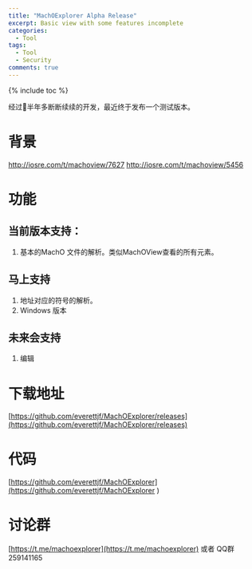 ```yaml
---
title: "MachOExplorer Alpha Release"
excerpt: Basic view with some features incomplete
categories:
  - Tool
tags:
  - Tool
  - Security
comments: true
---
```


{% include toc %}



经过半年多断断续续的开发，最近终于发布一个测试版本。


# 背景

http://iosre.com/t/machoview/7627
http://iosre.com/t/machoview/5456

# 功能

## 当前版本支持：

1. 基本的MachO 文件的解析。类似MachOView查看的所有元素。

## 马上支持

1. 地址对应的符号的解析。
2. Windows 版本

## 未来会支持

1. 编辑


# 下载地址

[https://github.com/everettjf/MachOExplorer/releases](https://github.com/everettjf/MachOExplorer/releases)

# 代码

[https://github.com/everettjf/MachOExplorer](https://github.com/everettjf/MachOExplorer
)

# 讨论群

[https://t.me/machoexplorer](https://t.me/machoexplorer) 或者 QQ群 259141165